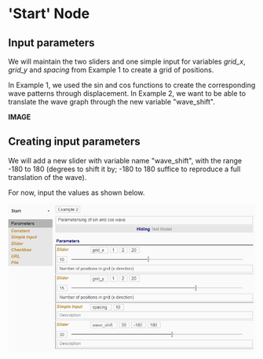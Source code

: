 # 'Start' Node

## Input parameters

We will maintain the two sliders and one simple input for variables *grid_x*, *grid_y* and *spacing* from Example 1 to create a grid of positions.

In Example 1, we used the sin and cos functions to create the corresponding wave patterns through displacement. In Example 2, we want to be able to translate the wave graph through the new variable "wave_shift". 

**IMAGE**

## Creating input parameters

We will add a new slider with variable name "wave_shift", with the range -180 to 180 (degrees to shift it by; -180 to 180 suffice to reproduce a full translation of the wave).

For now, input the values as shown below. 

![Parameter Values](./imgs/6.3.1-startnode-parametervalues.png)